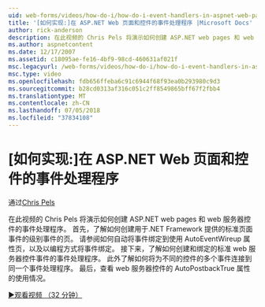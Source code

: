 ```yaml
---
uid: web-forms/videos/how-do-i/how-do-i-event-handlers-in-aspnet-web-pages-and-controls
title: '[如何实现:]在 ASP.NET Web 页面和控件的事件处理程序 |Microsoft Docs'
author: rick-anderson
description: 在此视频的 Chris Pels 将演示如何创建 ASP.NET web pages 和 web 服务器控件的事件处理程序。 首先，了解如何创建页面级事件 f...
ms.author: aspnetcontent
ms.date: 12/17/2007
ms.assetid: c18095ae-fe16-4bf9-98cd-460631af021f
msc.legacyurl: /web-forms/videos/how-do-i/how-do-i-event-handlers-in-aspnet-web-pages-and-controls
msc.type: video
ms.openlocfilehash: fdb656ffeba6c91c6944f68f93ea0b293980c9d3
ms.sourcegitcommit: b28cd0313af316c051c2ff8549865bff67f2fbb4
ms.translationtype: MT
ms.contentlocale: zh-CN
ms.lasthandoff: 07/05/2018
ms.locfileid: "37834108"
---
```

<a name="how-do-i-event-handlers-in-aspnet-web-pages-and-controls"></a>[如何实现:]在 ASP.NET Web 页面和控件的事件处理程序
====================
通过[Chris Pels](https://twitter.com/chrispels)

在此视频的 Chris Pels 将演示如何创建 ASP.NET web pages 和 web 服务器控件的事件处理程序。 首先，了解如何创建用于.NET Framework 提供的标准页面事件的级别事件的页。 请参阅如何自动将事件绑定到使用 AutoEventWireup 属性页，以及以编程方式将事件绑定。 接下来，了解如何创建和绑定的标准 web 服务器控件事件的事件处理程序。 此外了解如何将为不同的控件的多个事件连接到同一个事件处理程序。 最后，查看 web 服务器控件的 AutoPostbackTrue 属性的使用情况。

[&#9654;观看视频 （32 分钟）](https://channel9.msdn.com/Blogs/ASP-NET-Site-Videos/how-do-i-event-handlers-in-aspnet-web-pages-and-controls)
